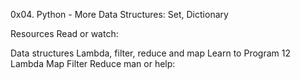 0x04. Python - More Data Structures: Set, Dictionary

Resources
Read or watch:

Data structures
Lambda, filter, reduce and map
Learn to Program 12 Lambda Map Filter Reduce
man or help:
